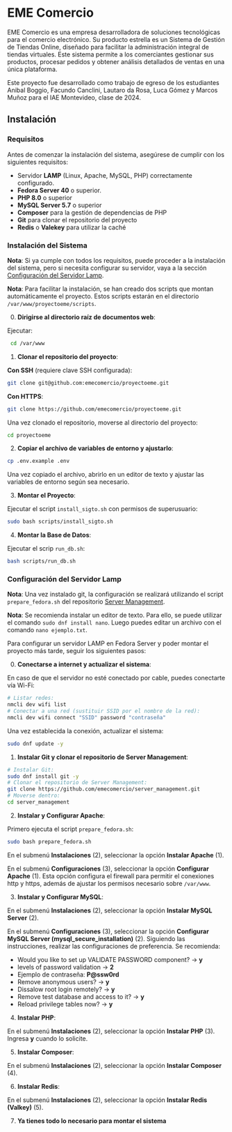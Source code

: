# EME Comercio

EME Comercio es una empresa desarrolladora de soluciones tecnológicas para el comercio electrónico. Su producto estrella es un Sistema de Gestión de Tiendas Online, diseñado para facilitar la administración integral de tiendas virtuales. Este sistema permite a los comerciantes gestionar sus productos, procesar pedidos y obtener análisis detallados de ventas en una única plataforma.

Este proyecto fue desarrollado como trabajo de egreso de los estudiantes Anibal Boggio, Facundo Canclini, Lautaro da Rosa, Luca Gómez y Marcos Muñoz para el IAE Montevideo, clase de 2024.

## Instalación

### Requisitos

Antes de comenzar la instalación del sistema, asegúrese de cumplir con los siguientes requisitos:

- Servidor **LAMP** (Linux, Apache, MySQL, PHP) correctamente configurado.
- **Fedora Server 40** o superior.
- **PHP 8.0** o superior
- **MySQL Server 5.7** o superior
- **Composer** para la gestión de dependencias de PHP
- **Git** para clonar el repositorio del proyecto
- **Redis** o **Valekey** para utilizar la caché

### Instalación del Sistema

**Nota**: Si ya cumple con todos los requisitos, puede proceder a la instalación del sistema, pero si necesita configurar su servidor, vaya a la sección [Configuración del Servidor Lamp](#configuración-del-servidor-lamp).

**Nota**: Para facilitar la instalación, se han creado dos scripts que montan automáticamente el proyecto. Estos scripts estarán en el directorio `/var/www/proyectoeme/scripts`.

0. **Dirigirse al directorio raíz de documentos web**:

Ejecutar:

```bash
 cd /var/www
```

1. **Clonar el repositorio del proyecto**:

**Con SSH** (requiere clave SSH configurada):

```bash
git clone git@github.com:emecomercio/proyectoeme.git
```

**Con HTTPS**:

```bash
git clone https://github.com/emecomercio/proyectoeme.git
```

Una vez clonado el repositorio, moverse al directorio del proyecto:

```bash
cd proyectoeme
```

2. **Copiar el archivo de variables de entorno y ajustarlo**:

```bash
cp .env.example .env
```

Una vez copiado el archivo, abrirlo en un editor de texto y ajustar las variables de entorno según sea necesario.

3. **Montar el Proyecto**:

Ejecutar el script `install_sigto.sh` con permisos de superusuario:

```bash
sudo bash scripts/install_sigto.sh
```

4. **Montar la Base de Datos**:

Ejecutar el scrip `run_db.sh`:

```bash
bash scripts/run_db.sh
```

### Configuración del Servidor Lamp

**Nota**: Una vez instalado git, la configuración se realizará utilizando el script `prepare_fedora.sh` del repositorio [Server Management](https://github.com/emecomercio/server_management).

**Nota**: Se recomienda instalar un editor de texto. Para ello, se puede utilizar el comando `sudo dnf install nano`. Luego puedes editar un archivo con el comando `nano ejemplo.txt`.

Para configurar un servidor LAMP en Fedora Server y poder montar el proyecto más tarde, seguir los siguientes pasos:

0. **Conectarse a internet y actualizar el sistema**:

En caso de que el servidor no esté conectado por cable, puedes conectarte vía Wi-Fi:

```bash
# Listar redes:
nmcli dev wifi list
# Conectar a una red (sustituir SSID por el nombre de la red):
nmcli dev wifi connect "SSID" password "contraseña"
```

Una vez establecida la conexión, actualizar el sistema:

```bash
sudo dnf update -y
```

1. **Instalar Git y clonar el repositorio de Server Management**:

```bash
# Instalar Git:
sudo dnf install git -y
# Clonar el repositorio de Server Management:
git clone https://github.com/emecomercio/server_management.git
# Moverse dentro:
cd server_management
```

2. **Instalar y Configurar Apache**:

Primero ejecuta el script `prepare_fedora.sh`:

```bash
sudo bash prepare_fedora.sh
```

En el submenú **Instalaciones** (2), seleccionar la opción **Instalar Apache** (1).

En el submenú **Configuraciones** (3), seleccionar la opción **Configurar Apache** (1). Esta opción configura el firewall para permitir el conexiones http y https, además de ajustar los permisos necesario sobre `/var/www`.

3. **Instalar y Configurar MySQL**:

En el submenú **Instalaciones** (2), seleccionar la opción **Instalar MySQL Server** (2).

En el submenú **Configuraciones** (3), seleccionar la opción **Configurar MySQL Server (mysql_secure_installation)** (2). Siguiendo las instrucciones, realizar las configuraciones de preferencia. Se recomienda:

- Would you like to set up VALIDATE PASSWORD component? -> **y**
- levels of password validation -> **2**
- Ejemplo de contraseña: **P@ssw0rd**
- Remove anonymous users? -> **y**
- Dissalow root login remotely? -> **y**
- Remove test database and access to it? -> **y**
- Reload privilege tables now? -> **y**

4. **Instalar PHP**:

En el submenú **Instalaciones** (2), seleccionar la opción **Instalar PHP** (3). Ingresa **y** cuando lo solicite.

5. **Instalar Composer**:

En el submenú **Instalaciones** (2), seleccionar la opción **Instalar Composer** (4).

6. **Instalar Redis**:

En el submenú **Instalaciones** (2), seleccionar la opción **Instalar Redis (Valkey)** (5).

7. **Ya tienes todo lo necesario para montar el sistema**
